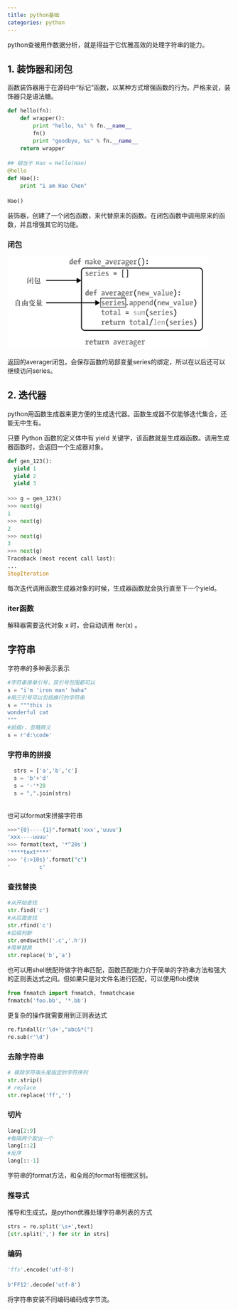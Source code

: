 ```yaml
---
title: python基础
categories: python
---
```

python查被用作数据分析，就是得益于它优雅高效的处理字符串的能力。

## 1. 装饰器和闭包

函数装饰器用于在源码中“标记”函数，以某种方式增强函数的行为。严格来说，装饰器只是语法糖。

```python
def hello(fn):
    def wrapper():
        print "hello, %s" % fn.__name__
        fn()
        print "goodbye, %s" % fn.__name__
    return wrapper 

## 相当于 Hao = Hello(Hao)
@hello
def Hao():
    print "i am Hao Chen" 

Hao()
```

装饰器，创建了一个闭包函数，来代替原来的函数。在闭包函数中调用原来的函数，并且增强其它的功能。

### 闭包

![](/assets/python1.png)

返回的averager闭包，会保存函数的局部变量series的绑定，所以在以后还可以继续访问series。

## 2. 迭代器

python用函数生成器来更方便的生成迭代器。函数生成器不仅能够迭代集合，还能无中生有。

只要 Python 函数的定义体中有 yield 关键字，该函数就是生成器函数。调用生成器函数时，会返回一个生成器对象。

```python
def gen_123():
  yield 1 
  yield 2
  yield 3

>>> g = gen_123()
>>> next(g)
1
>>> next(g)
2
>>> next(g)
3
>>> next(g)
Traceback (most recent call last):
...
StopIteration
```

每次迭代调用函数生成器对象的时候，生成器函数就会执行直至下一个yield。

### iter函数

解释器需要迭代对象 x 时，会自动调用 iter(x) 。

## 字符串

字符串的多种表示表示
```python
#字符串用单引号，双引号包围都可以
s = "i'm 'iron man' haha"
#用三引号可以包括换行的字符串
s = """this is
wonderful cat
"""
#前缀r，忽略转义
s = r'd:\code'
```

### 字符串的拼接
  ```python
    strs = ['a','b','c']
    s = 'b'+'d'
    s = '-'*20
    s = ",".join(strs)
    
  ```

也可以format来拼接字符串
```bash
>>>"{0}----{1}".format('xxx','uuuu')
'xxx----uuuu'
>>> format(text, '*^20s') 
'****text****'
>>> '{:>10s}'.format("c")
'         c'
```

### 查找替换

```python
#从开始查找
str.find('c')
#从后面查找
str.rfind('c')
#后缀判断
str.endswith(('.c','.h'))
#简单替换
str.replace('b','a')
```

也可以用shell统配符做字符串匹配，函数匹配能力介于简单的字符串方法和强大的正则表达式之间。但如果只是对文件名进行匹配，可以使用flob模块
```python
from fnmatch import fnmatch, fnmatchcase
fnmatch('foo.bb', '*.bb')
```
更复杂的操作就需要用到正则表达式
```python
re.findall(r'\d+',"abc&*(")
re.sub(r'\d')
```

### 去除字符串

```python
# 移除字符串头尾指定的字符序列
str.strip()
# replace
str.replace('ff','')
```
### 切片

```python
lang[2:9]
#每隔两个取出一个
lang[::2]  
#反序
lang[::-1] 
```

字符串的format方法，和全局的format有细微区别。

### 推导式

推导和生成式，是python优雅处理字符串列表的方式

```python
strs = re.split('\s+',text)
[str.split(',') for str in strs]
```

### 编码
```python
'ffs'.encode('utf-8')

b'FF12'.decode('utf-8')
```

将字符串安装不同编码编码成字节流。